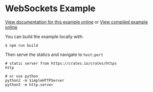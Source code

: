# WebSockets Example

[View documentation for this example online][dox] or [View compiled example
online][compiled]

[compiled]: https://wasm-bindgen.github.io/wasm-bindgen/exbuild/websockets/
[dox]: https://wasm-bindgen.github.io/wasm-bindgen/examples/websockets.html

You can build the example locally with:

```
$ npm run build
```

Then serve the statics and navigate to `host:port`

```
# static server from https://crates.io/crates/https
http

# or use python
python2 -m SimpleHTTPServer
python3 -m http.server
```
